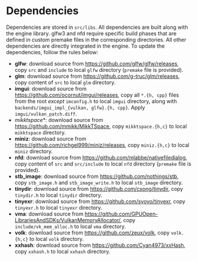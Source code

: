 # Dependencies

Dependencies are stored in `src/libs`.  All dependencies are built along with the engine library. glfw3 and nfd require specific build phases that are defined in custom premake files in the corresponding directories. All other dependencies are directly integrated in the engine. To update the dependencies, follow the rules below:

* **glfw**: download source from https://github.com/glfw/glfw/releases, copy `src` and `include` to local `glfw` directory (`premake` file is provided).
* **glm**: download source from https://github.com/g-truc/glm/releases, copy content of `src` to local `glm` directory.
* **imgui**: download source from https://github.com/ocornut/imgui/releases, copy all `*.{h, cpp}` files from the root *except* `imconfig.h` to local `imgui` directory, along with `backends/imgui_impl_{vulkan, glfw}.{h, cpp}`. Apply `imgui/vulkan_patch.diff`.
* *mikktspace**: download source from https://github.com/mmikk/MikkTSpace, copy `mikktspace.{h,c}` to local `mikktspace` directory.
* **miniz**: download source from https://github.com/richgel999/miniz/releases, copy `miniz.{h,c}` to local `miniz` directory.
* **nfd**: download source from https://github.com/mlabbe/nativefiledialog, copy content of `src` and `src/include` to local `nfd` directory (`premake` file is provided).
* **stb_image**: download source from https://github.com/nothings/stb, copy `stb_image.h` and `stb_image_write.h` to local `stb_image` directory.
* **tinydir**: download source from https://github.com/cxong/tinydir, copy `tinydir.h` to local `tinydir` directory.
* **tinyexr**: download source from https://github.com/syoyo/tinyexr, copy `tinyexr.h` to local `tinyexr` directory.
* **vma**: download source from https://github.com/GPUOpen-LibrariesAndSDKs/VulkanMemoryAllocator/, copy `include/vk_mem_alloc.h` to local `vma` directory.
* **volk**: download source from https://github.com/zeux/volk, copy `volk.{h,c}` to local `volk` directory.
* **xxhash**: download source from https://github.com/Cyan4973/xxHash, copy `xxhash.h` to local `xxhash` directory.
